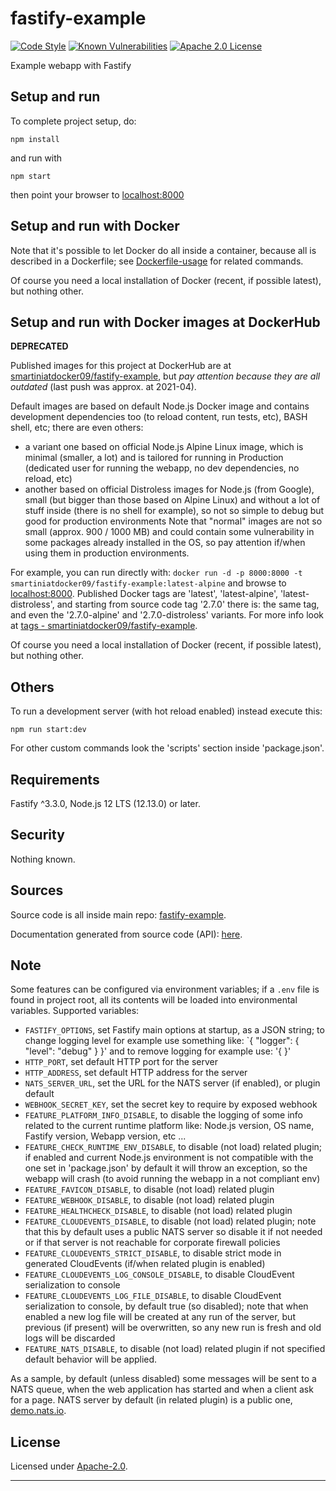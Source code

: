 # fastify-example

  [![Code Style](https://img.shields.io/badge/code%20style-standard-brightgreen.svg?style=flat)](http://standardjs.com/)
  [![Known Vulnerabilities](https://snyk.io//test/github/smartiniOnGitHub/fastify-example/badge.svg)](https://snyk.io//test/github/smartiniOnGitHub/fastify-example?targetFile=package.json)
  [![Apache 2.0 License](https://img.shields.io/badge/license-Apache_2.0-green.svg?style=flat)](./LICENSE)

Example webapp with Fastify


## Setup and run

To complete project setup, do:
```
npm install
```

and run with
```
npm start
```

then point your browser to [localhost:8000](http://localhost:8000)


## Setup and run with Docker

Note that it's possible to let Docker do all inside a container, because 
all is described in a Dockerfile; see [Dockerfile-usage](./docs/Dockerfile-usage.md) 
for related commands.

Of course you need a local installation of Docker (recent, if possible latest), 
but nothing other.


## Setup and run with Docker images at DockerHub

**DEPRECATED**

Published images for this project at DockerHub are at 
[smartiniatdocker09/fastify-example](https://hub.docker.com/r/smartiniatdocker09/fastify-example/), 
but *pay attention because they are all outdated* (last push was approx. at 2021-04).

Default images are based on default Node.js Docker image and contains 
development dependencies too (to reload content, run tests, etc), BASH shell, etc; 
there are even others:
- a variant one based on official Node.js Alpine Linux image, 
  which is minimal (smaller, a lot) and is tailored for running in Production 
  (dedicated user for running the webapp, no dev dependencies, no reload, etc)
- another based on official Distroless images for Node.js (from Google), 
  small (but bigger than those based on Alpine Linux) and without a lot of stuff inside 
  (there is no shell for example), so not so simple to debug but good for production environments
Note that "normal" images are not so small (approx. 900 / 1000 MB) and could contain some vulnerability 
in some packages already installed in the OS, so pay attention 
if/when using them in production environments.

For example, you can run directly with:
`docker run -d -p 8000:8000 -t smartiniatdocker09/fastify-example:latest-alpine`
and browse to [localhost:8000](http://localhost:8000).
Published Docker tags are 'latest', 'latest-alpine', 'latest-distroless', 
and starting from source code tag '2.7.0' there is:
the same tag, and even the '2.7.0-alpine' and '2.7.0-distroless' variants.
For more info look at [tags - smartiniatdocker09/fastify-example](https://hub.docker.com/r/smartiniatdocker09/fastify-example/tags).

Of course you need a local installation of Docker (recent, if possible latest), 
but nothing other.


## Others

To run a development server (with hot reload enabled) instead execute this:
```
npm run start:dev
```

For other custom commands look the 'scripts' section inside 'package.json'.


## Requirements

Fastify ^3.3.0, Node.js 12 LTS (12.13.0) or later.


## Security

Nothing known.


## Sources

Source code is all inside main repo:
[fastify-example](https://github.com/smartiniOnGitHub/fastify-example).

Documentation generated from source code (API):
[here](https://smartiniongithub.github.io/fastify-example/).


## Note

Some features can be configured via environment variables; 
if a `.env` file is found in project root, all its contents 
will be loaded into environmental variables.
Supported variables:
- `FASTIFY_OPTIONS`, set Fastify main options at startup, as a JSON string; 
  to change logging level for example use something like: `{ "logger": { "level": "debug" } }'
  and to remove logging for example use: '{ }'
- `HTTP_PORT`, set default HTTP port for the server
- `HTTP_ADDRESS`, set default HTTP address for the server
- `NATS_SERVER_URL`, set the URL for the NATS server (if enabled), or plugin default
- `WEBHOOK_SECRET_KEY`, set the secret key to require by exposed webhook
- `FEATURE_PLATFORM_INFO_DISABLE`, to disable the logging of some info
  related to the current runtime platform like:
  Node.js version, OS name, Fastify version, Webapp version, etc ...
- `FEATURE_CHECK_RUNTIME_ENV_DISABLE`, to disable (not load) related plugin; 
  if enabled and current Node.js environment is not compatible with the one 
  set in 'package.json' by default it will throw an exception, 
  so the webapp will crash (to avoid running the webapp in a not compliant env)
- `FEATURE_FAVICON_DISABLE`, to disable (not load) related plugin
- `FEATURE_WEBHOOK_DISABLE`, to disable (not load) related plugin
- `FEATURE_HEALTHCHECK_DISABLE`, to disable (not load) related plugin
- `FEATURE_CLOUDEVENTS_DISABLE`, to disable (not load) related plugin; 
  note that this by default uses a public NATS server so disable it 
  if not needed or if that server is not reachable for corporate firewall policies
- `FEATURE_CLOUDEVENTS_STRICT_DISABLE`, to disable strict mode in generated CloudEvents 
  (if/when related plugin is enabled)
- `FEATURE_CLOUDEVENTS_LOG_CONSOLE_DISABLE`, to disable CloudEvent serialization to console
- `FEATURE_CLOUDEVENTS_LOG_FILE_DISABLE`, to disable CloudEvent serialization to console, 
  by default true (so disabled); 
  note that when enabled a new log file will be created at any run of the server, 
  but previous (if present) will be overwritten, 
  so any new run is fresh and old logs will be discarded
- `FEATURE_NATS_DISABLE`, to disable (not load) related plugin
if not specified default behavior will be applied.

As a sample, by default (unless disabled) some messages will be sent to a NATS queue, 
when the web application has started and when a client ask for a page.
NATS server by default (in related plugin) is a public one, 
[demo.nats.io](nats://demo.nats.io:4222).


## License

Licensed under [Apache-2.0](./LICENSE).

----
